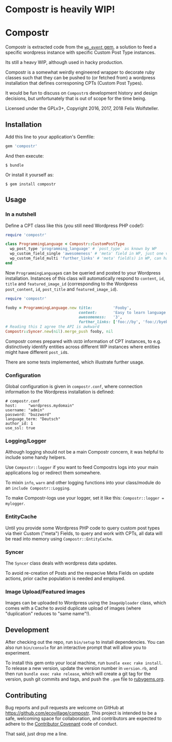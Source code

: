 # Compostr is heavily WIP!

# Compostr

Compostr is extracted code from the [`wp_event` gem](https://github.com/ecovillage/wp_event), a solution to feed a specific wordpress instance with specific Custom Post Type instances.

Its still a heavy WIP, although used in hacky production.

Compostr is a somewhat weirdly engineered wrapper to decorate ruby classes such that they can be pushed to (or fetched from) a wordpress installation that defines corresponing CPTs (Custom Post Types).

It would be fun to discuss on `Compostr`s development history and design decisions, but unfortunately that is out of scope for the time being.

Licensed under the GPLv3+, Copyright 2016, 2017, 2018 Felix Wolfsteller.

## Installation

Add this line to your application's Gemfile:

```ruby
gem 'compostr'
```

And then execute:

    $ bundle

Or install it yourself as:

    $ gem install compostr

## Usage

### In a nutshell

Define a CPT class like this (you still need Wordpress PHP code!):

```ruby
require 'compostr'

class ProgrammingLanguage < Compostr::CustomPostType
  wp_post_type 'programming_language' # `post_type` as known by WP
  wp_custom_field_single 'awesomeness' # 'meta' field in WP, just one value is queried and set
  wp_custom_field_multi 'further_links' # 'meta' field(s) in WP, can have multiple values
end
```

Now `ProgrammingLanguage`s can be queried and posted to your Wordpress installation.  Instances of this class will automatically respond to `content`, `id`, `title` and `featured_image_id` (corresponding to the Wordpress `post_content`, `id`, `post_title` and `featured_image_id`).

```ruby
require 'compostr'

fooby = ProgrammingLanguage.new title:         'Fooby',
                                content:       'Easy to learn language',
                                awesomeness:   '3',
                                further_links: ['foo://by', 'foo://byebye']
# Reading this I agree the API is awkward
Compostr::Syncer.new(nil).merge_push fooby, nil
```

Compostr comes prepared with `UUID` information of CPT instances, to e.g. distinctively identify entities across different WP instances where entities might have different `post_id`s.

There are some tests implemented, which illustrate further usage.

### Configuration

Global configuration is given in `compostr.conf`, where connection information to the Wordpress installation is defined:

    # compostr.conf
    host:     "wordpress.mydomain"
    username: "admin"
    password: "buzzword"
    language_term: "Deutsch"
    author_id: 1
    use_ssl: true

### Logging/Logger

Although logging should not be a main Compostr concern, it was helpful to include some handy helpers.

Use `Compostr::logger` if you want to feed Compostrs logs into your main applications log or redirect them somewhere.

To mixin `info`, `warn` and other logging functions into your class/module do an `include Compostr::Logging`.

To make Compostr-logs use your logger, set it like this: `Compostr::logger = mylogger`.

### EntityCache

Until you provide some Wordpress PHP code to query custom post types via their Custom ("meta") Fields, to query and work with CPTs, all data will be read into memory using `Compostr::EntityCache`.

### Syncer

The `Syncer` class deals with wordpress data updates.

To avoid re-creation of Posts and the respecive Meta Fields on update actions, prior cache population is needed and employed.

### Image Upload/Featured images

Images can be uploaded to Wordpress using the `ImageUploader` class, which comes with a Cache to avoid duplicate upload of images (where "duplication" reduces to "same name"!).

## Development

After checking out the repo, run `bin/setup` to install dependencies. You can also run `bin/console` for an interactive prompt that will allow you to experiment.

To install this gem onto your local machine, run `bundle exec rake install`. To release a new version, update the version number in `version.rb`, and then run `bundle exec rake release`, which will create a git tag for the version, push git commits and tags, and push the `.gem` file to [rubygems.org](https://rubygems.org).

## Contributing

Bug reports and pull requests are welcome on GitHub at https://github.com/ecovillage/compostr. This project is intended to be a safe, welcoming space for collaboration, and contributors are expected to adhere to the [Contributor Covenant](https://contributor-covenant.org) code of conduct.

That said, just drop me a line.
